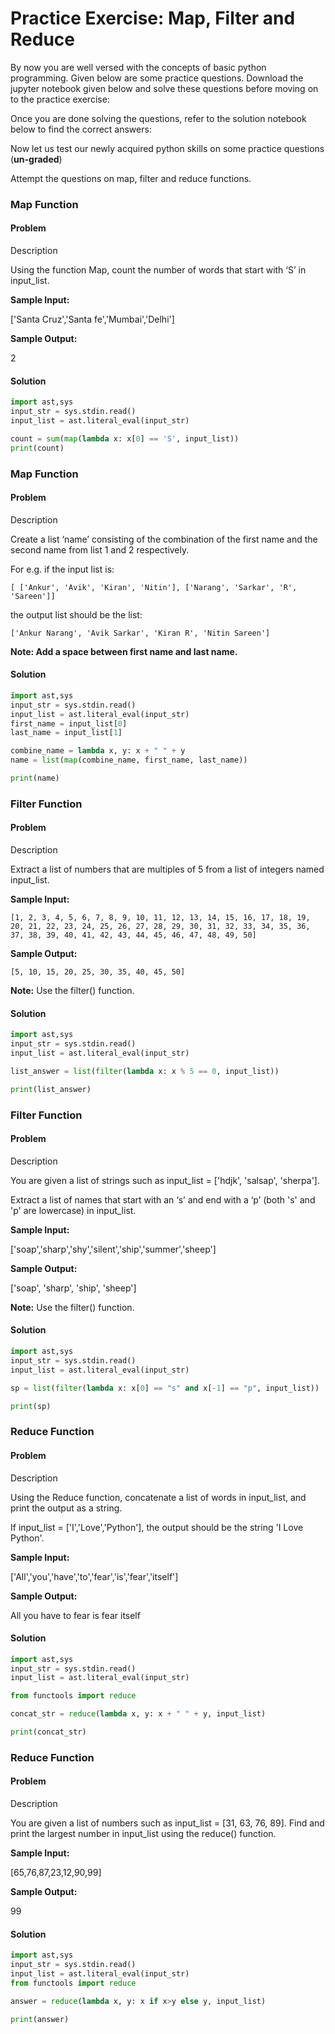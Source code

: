 # Practice Exercise: Map, Filter and Reduce

By now you are well versed with the concepts of basic python programming. Given below are some practice questions. Download the jupyter notebook given below and solve these questions before moving on to the practice exercise:

Once you are done solving the questions, refer to the solution notebook below to find the correct answers:

Now let us test our newly acquired python skills on some practice questions (**un-graded**)

Attempt the questions on map, filter and reduce functions.

### Map Function

#### Problem

Description

Using the function Map, count the number of words that start with ‘S’ in input_list.

**Sample Input:**

['Santa Cruz','Santa fe','Mumbai','Delhi']

**Sample Output:**

2

#### Solution

```python
import ast,sys
input_str = sys.stdin.read()
input_list = ast.literal_eval(input_str)

count = sum(map(lambda x: x[0] == 'S', input_list))
print(count)
```

### Map Function

#### Problem

Description

Create a list ‘name’ consisting of the combination of the first name and the second name from list 1 and 2 respectively.

For e.g. if the input list is:

`[ ['Ankur', 'Avik', 'Kiran', 'Nitin'], ['Narang', 'Sarkar', 'R', 'Sareen']]`

the output list should be the list:

`['Ankur Narang', 'Avik Sarkar', 'Kiran R', 'Nitin Sareen']`

**Note: Add a space between first name and last name.**

#### Solution

```python
import ast,sys
input_str = sys.stdin.read()
input_list = ast.literal_eval(input_str)
first_name = input_list[0]
last_name = input_list[1]

combine_name = lambda x, y: x + " " + y
name = list(map(combine_name, first_name, last_name))

print(name)
```

### Filter Function

#### Problem

Description

Extract a list of numbers that are multiples of 5 from a list of integers named input_list.

**Sample Input:**

`[1, 2, 3, 4, 5, 6, 7, 8, 9, 10, 11, 12, 13, 14, 15, 16, 17, 18, 19, 20, 21, 22, 23, 24, 25, 26, 27, 28, 29, 30, 31, 32, 33, 34, 35, 36, 37, 38, 39, 40, 41, 42, 43, 44, 45, 46, 47, 48, 49, 50]`

**Sample Output:**

`[5, 10, 15, 20, 25, 30, 35, 40, 45, 50]`

**Note:** Use the filter() function.

#### Solution

```python
import ast,sys
input_str = sys.stdin.read()
input_list = ast.literal_eval(input_str)

list_answer = list(filter(lambda x: x % 5 == 0, input_list))

print(list_answer)
```

### Filter Function

#### Problem

Description

You are given a list of strings such as input_list = ['hdjk', 'salsap', 'sherpa'].

Extract a list of names that start with an ‘s’ and end with a ‘p’ (both 's' and 'p' are lowercase) in input_list.

**Sample Input:**

['soap','sharp','shy','silent','ship','summer','sheep']

**Sample Output:**

['soap', 'sharp', 'ship', 'sheep']

**Note:** Use the filter() function.

#### Solution

```python
import ast,sys
input_str = sys.stdin.read()
input_list = ast.literal_eval(input_str)

sp = list(filter(lambda x: x[0] == "s" and x[-1] == "p", input_list))

print(sp)
```

### Reduce Function

#### Problem

Description

Using the Reduce function, concatenate a list of words in input_list, and print the output as a string.

If input_list = ['I','Love','Python'], the output should be the string 'I Love Python'.

**Sample Input:**

['All','you','have','to','fear','is','fear','itself']

**Sample Output:**

All you have to fear is fear itself

#### Solution

```python
import ast,sys
input_str = sys.stdin.read()
input_list = ast.literal_eval(input_str)

from functools import reduce

concat_str = reduce(lambda x, y: x + " " + y, input_list)

print(concat_str)
```

### Reduce Function

#### Problem

Description

You are given a list of numbers such as input_list = [31, 63, 76, 89]. Find and print the largest number in input_list using the reduce() function.

**Sample Input:**

[65,76,87,23,12,90,99]

**Sample Output:**

99

#### Solution

```python
import ast,sys
input_str = sys.stdin.read()
input_list = ast.literal_eval(input_str)
from functools import reduce

answer = reduce(lambda x, y: x if x>y else y, input_list)

print(answer)
```
